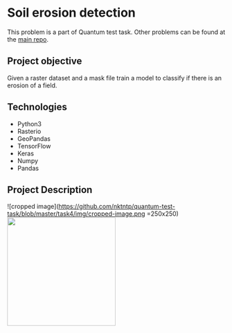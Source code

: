 # Soil erosion detection
This problem is a part of Quantum test task. Other problems can be found at the [main repo](https://github.com/nktntp/quantum-test-task).

## Project objective
Given a raster dataset and a mask file train a model to classify if there is an erosion of a field.

## Technologies
- Python3
- Rasterio
- GeoPandas
- TensorFlow
- Keras
- Numpy
- Pandas
  
## Project Description
![cropped image](https://github.com/nktntp/quantum-test-task/blob/master/task4/img/cropped-image.png =250x250)
<a href="url"><img src="http://url.to/image.png" align="left" height="250" width="250" ></a>
